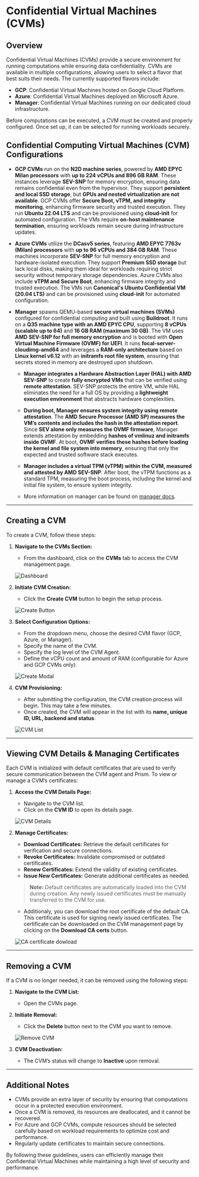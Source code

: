# Confidential Virtual Machines (CVMs)

## Overview

Confidential Virtual Machines (CVMs) provide a secure environment for running computations while ensuring data confidentiality. CVMs are available in multiple configurations, allowing users to select a flavor that best suits their needs. The currently supported flavors include:

- **GCP**: Confidential Virtual Machines hosted on Google Cloud Platform.
- **Azure**: Confidential Virtual Machines deployed on Microsoft Azure.
- **Manager**: Confidential Virtual Machines running on our dedicated cloud infrastructure.

Before computations can be executed, a CVM must be created and properly configured. Once set up, it can be selected for running workloads securely.

## **Confidential Computing Virtual Machines (CVM) Configurations**

- **GCP CVMs** run on the **N2D machine series**, powered by **AMD EPYC Milan processors** with **up to 224 vCPUs and 896 GB RAM**. These instances leverage **SEV-SNP** for memory encryption, ensuring data remains confidential even from the hypervisor. They support **persistent and local SSD storage**, but **GPUs and nested virtualization are not available**. GCP CVMs offer **Secure Boot, vTPM, and integrity monitoring**, enhancing firmware security and trusted execution. They run **Ubuntu 22.04 LTS** and can be provisioned using **cloud-init** for automated configuration. The VMs require **on-host maintenance termination**, ensuring workloads remain secure during infrastructure updates.

- **Azure CVMs** utilize the **DCasv5 series**, featuring **AMD EPYC 7763v (Milan) processors** with **up to 96 vCPUs and 384 GB RAM**. These machines incorporate **SEV-SNP** for full memory encryption and hardware-isolated execution. They support **Premium SSD storage** but lack local disks, making them ideal for workloads requiring strict security without temporary storage dependencies. Azure CVMs also include **vTPM and Secure Boot**, enhancing firmware integrity and trusted execution. The VMs run **Canonical's Ubuntu Confidential VM (20.04 LTS)** and can be provisioned using **cloud-init** for automated configuration.

- **Manager** spawns QEMU-based **secure virtual machines (SVMs)** configured for confidential computing and built using **Buildroot**. It runs on a **Q35 machine type with an AMD EPYC CPU**, supporting **8 vCPUs (scalable up to 64)** and **16 GB RAM (maximum 30 GB)**. The VM uses **AMD SEV-SNP for full memory encryption** and is booted with **Open Virtual Machine Firmware (OVMF) for UEFI**. It runs **focal-server-cloudimg-amd64** and leverages a **RAM-only architecture** based on **Linux kernel v6.12** with an **initramfs root file system**, ensuring that secrets stored in memory are destroyed upon shutdown.
  - **Manager integrates a Hardware Abstraction Layer (HAL) with AMD SEV-SNP** to create **fully encrypted VMs** that can be verified using **remote attestation**. SEV-SNP protects the entire VM, while HAL eliminates the need for a full OS by providing a **lightweight execution environment** that abstracts hardware complexities.

  - **During boot, Manager ensures system integrity using remote attestation**. The **AMD Secure Processor (AMD SP) measures the VM’s contents and includes the hash in the attestation report**. Since **SEV alone only measures the OVMF firmware**, Manager extends attestation by embedding **hashes of vmlinuz and initramfs inside OVMF**. At boot, **OVMF verifies these hashes before loading the kernel and file system into memory**, ensuring that only the expected and trusted software stack executes.

  - **Manager includes a virtual TPM (vTPM) within the CVM, measured and attested by AMD SEV-SNP**. After boot, the vTPM functions as a standard TPM, measuring the boot process, including the kernel and initial file system, to ensure system integrity.

  - More information on manager can be found on [manager docs](https://docs.cocos.ultraviolet.rs/manager).

---

## Creating a CVM

To create a CVM, follow these steps:

1. **Navigate to the CVMs Section:**
   - From the dashboard, click on the **CVMs** tab to access the CVM management page.

   ![Dashboard](../static/img/cvms/dashboard.png)

2. **Initiate CVM Creation:**
   - Click the **Create CVM** button to begin the setup process.

   ![Create Button](../static/img/cvms/create_button.png)

3. **Select Configuration Options:**
   - From the dropdown menu, choose the desired CVM flavor (GCP, Azure, or Manager).
   - Specify the name of the CVM.
   - Specify the log level of the CVM Agent.
   - Define the vCPU count and amount of RAM (configurable for Azure and GCP CVMs only).

   ![Create Modal](../static/img/cvms/create_modal.png)

4. **CVM Provisioning:**
   - After submitting the configuration, the CVM creation process will begin. This may take a few minutes.
   - Once created, the CVM will appear in the list with its **name, unique ID, URL, backend and status**.

   ![CVM List](../static/img/cvms/cvms_list.png)

---

## Viewing CVM Details & Managing Certificates

Each CVM is initialized with default certificates that are used to verify secure communication between the CVM agent and Prism. To view or manage a CVM’s certificates:

1. **Access the CVM Details Page:**
   - Navigate to the CVM list.
   - Click on the **CVM ID** to open its details page.

   ![CVM Details](../static/img/cvms/cvm_details_page.png)

2. **Manage Certificates:**
   - **Download Certificates:** Retrieve the default certificates for verification and secure connections.
   - **Revoke Certificates:** Invalidate compromised or outdated certificates.
   - **Renew Certificates:** Extend the validity of existing certificates.
   - **Issue New Certificates:** Generate additional certificates as needed.

   > **Note:** Default certificates are automatically loaded into the CVM during creation. Any newly issued certificates must be manually transferred to the CVM for use.
   - Additionaly, you can download the root certificate of the default CA. This certificate is used for signing newly issued certificates. The certificate can be downloaded on the CVM management page by clicking on the **Download CA certs** button.

   ![CA certificate dowload](../static/img/cvms/ca_certs_download.png)

---

## Removing a CVM

If a CVM is no longer needed, it can be removed using the following steps:

1. **Navigate to the CVM List:**
   - Open the CVMs page.

2. **Initiate Removal:**
   - Click the **Delete** button next to the CVM you want to remove.

   ![Remove CVM](../static/img/cvms/cvm_removal.png)

3. **CVM Deactivation:**
   - The CVM’s status will change to **Inactive** upon removal.

---

## Additional Notes

- CVMs provide an extra layer of security by ensuring that computations occur in a protected execution environment.
- Once a CVM is removed, its resources are deallocated, and it cannot be recovered.
- For Azure and GCP CVMs, compute resources should be selected carefully based on workload requirements to optimize cost and performance.
- Regularly update certificates to maintain secure connections.

By following these guidelines, users can efficiently manage their Confidential Virtual Machines while maintaining a high level of security and performance.
